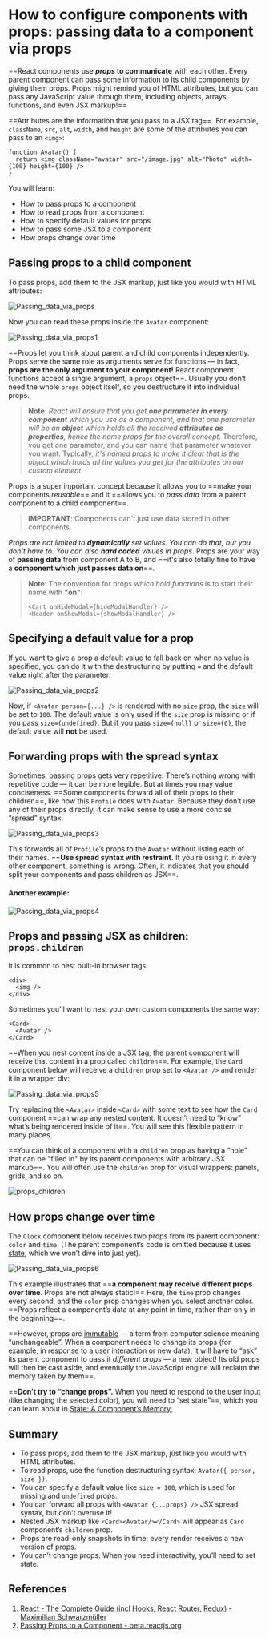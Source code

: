 # How to configure components with props: passing data to a component via props

==React components use **_props_ to communicate** with each other. Every parent component can pass some information to its child components by giving them props. Props might remind you of HTML attributes, but you can pass any JavaScript value through them, including objects, arrays, functions, and even JSX markup!==

==Attributes are the information that you pass to a JSX tag==. For example, `className`, `src`, `alt`, `width`, and `height` are some of the attributes you can pass to an `<img>`:

```react
function Avatar() {
  return <img className="avatar" src="/image.jpg" alt="Photo" width={100} height={100} />
}
```

You will learn:

- How to pass props to a component
- How to read props from a component
- How to specify default values for props
- How to pass some JSX to a component
- How props change over time

## Passing props to a child component

To pass props, add them to the JSX markup, just like you would with HTML attributes:

![Passing_data_via_props](../../img/Passing_data_via_props.jpg)

Now you can read these props inside the `Avatar` component:

![Passing_data_via_props1](../../img/Passing_data_via_props1.jpg)

==Props let you think about parent and child components independently. Props serve the same role as arguments serve for functions — in fact, **props are the only argument to your component!** React component functions accept a single argument, a `props` object==. Usually you don’t need the whole `props` object itself, so you destructure it into individual props.

> **Note**: _React will ensure that you get **one parameter in every component** which you use as a component, and that one parameter will be an **object** which holds all the received **attributes as properties**, hence the name props for the overall concept_. Therefore, you get one parameter, and you can name that parameter whatever you want. Typically, _it's named props to make it clear that is the object which holds all the values you get for the attributes on our custom element_.

Props is a super important concept because it allows you to ==make your components _reusable_== and it ==allows you to _pass data_ from a parent component to a child component==.

> **IMPORTANT**: Components can't just use data stored in other components.

_Props are not limited to **dynamically** set values. You can do that, but you don't have to. You can also **hard coded** values in props_. Props are your way of **passing data** from component A to B, and ==it's also totally fine to have a **component which just passes data on**==.

> **Note**: The convention for props _which hold functions_ is to start their name with **"on"**:
>
> ```react
> <Cart onHideModal={hideModalHandler} />
> <Header onShowModal={showModalHandler} />
> ```

## Specifying a default value for a prop

If you want to give a prop a default value to fall back on when no value is specified, you can do it with the destructuring by putting `=` and the default value right after the parameter:

![Passing_data_via_props2](../../img/Passing_data_via_props2.jpg)

Now, if `<Avatar person={...} />` is rendered with no `size` prop, the `size` will be set to `100`. The default value is only used if the `size` prop is missing or if you pass `size={undefined}`. But if you pass `size={null}` or `size={0}`, the default value will **not** be used.

## Forwarding props with the spread syntax

Sometimes, passing props gets very repetitive. There’s nothing wrong with repetitive code — it can be more legible. But at times you may value conciseness. ==Some components forward all of their props to their children==, like how this `Profile` does with `Avatar`. Because they don’t use any of their props directly, it can make sense to use a more concise “spread” syntax:

![Passing_data_via_props3](../../img/Passing_data_via_props3.jpg)

This forwards all of `Profile`’s props to the `Avatar` without listing each of their names. ==**Use spread syntax with restraint.** If you’re using it in every other component, something is wrong. Often, it indicates that you should split your components and pass children as JSX==.

#### Another example:

![Passing_data_via_props4](../../img/Passing_data_via_props4.jpg)

## Props and passing JSX as children: `props.children`

It is common to nest built-in browser tags:

```react
<div>
  <img />
</div>
```

Sometimes you’ll want to nest your own custom components the same way:

```react
<Card>
  <Avatar />
</Card>
```

==When you nest content inside a JSX tag, the parent component will receive that content in a prop called `children`==. For example, the `Card` component below will receive a `children` prop set to `<Avatar />` and render it in a wrapper div:

![Passing_data_via_props5](../../img/Passing_data_via_props5.jpg)

Try replacing the `<Avatar>` inside `<Card>` with some text to see how the `Card` component ==can wrap any nested content. It doesn’t need to “know” what’s being rendered inside of it==. You will see this flexible pattern in many places.

==You can think of a component with a `children` prop as having a “hole” that can be "filled in" by its parent components with arbitrary JSX markup==. You will often use the `children` prop for visual wrappers: panels, grids, and so on.

![props_children](../../img/props_children.jpg)

## How props change over time

The `Clock` component below receives two props from its parent component: `color` and `time`. (The parent component’s code is omitted because it uses [state](https://beta.reactjs.org/learn/state-a-components-memory), which we won’t dive into just yet).

![Passing_data_via_props6](../../img/Passing_data_via_props6.jpg)

This example illustrates that ==**a component may receive different props over time**. Props are not always static!== Here, the `time` prop changes every second, and the `color` prop changes when you select another color. ==Props reflect a component’s data at any point in time, rather than only in the beginning==.

==However, props are [immutable](https://en.wikipedia.org/wiki/Immutable_object) — a term from computer science meaning “unchangeable”. When a component needs to change its props (for example, in response to a user interaction or new data), it will have to “ask” its parent component to pass it _different props_ — a new object! Its old props will then be cast aside, and eventually the JavaScript engine will reclaim the memory taken by them==.

==**Don’t try to “change props”.** When you need to respond to the user input (like changing the selected color), you will need to “set state”==, which you can learn about in [State: A Component’s Memory.](https://beta.reactjs.org/learn/state-a-components-memory)

## Summary

- To pass props, add them to the JSX markup, just like you would with HTML attributes.
- To read props, use the function destructuring syntax: `Avatar({ person, size })`.
- You can specify a default value like `size = 100`, which is used for missing and `undefined` props.
- You can forward all props with `<Avatar {...props} />` JSX spread syntax, but don’t overuse it!
- Nested JSX markup like `<Card><Avatar/></Card>` will appear as `Card` component’s `children` prop.
- Props are read-only snapshots in time: every render receives a new version of props.
- You can’t change props. When you need interactivity, you’ll need to set state.

## References

1. [React - The Complete Guide (incl Hooks, React Router, Redux) - Maximilian Schwarzmüller](https://www.udemy.com/course/react-the-complete-guide-incl-redux/)
1. [Passing Props to a Component - beta.reactjs.org](https://beta.reactjs.org/learn/passing-props-to-a-component)
